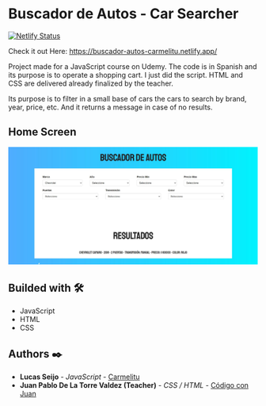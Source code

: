 # Buscador de Autos - Car Searcher

[![Netlify Status](https://api.netlify.com/api/v1/badges/63959774-2dca-4c21-bc0a-bfda70f01ebd/deploy-status)](https://app.netlify.com/sites/buscador-autos-carmelitu/deploys)

Check it out Here: https://buscador-autos-carmelitu.netlify.app/

Project made for a JavaScript course on Udemy. The code is in Spanish and its purpose is to operate a shopping cart. I just did the script. HTML and CSS are delivered already finalized by the teacher.

Its purpose is to filter in a small base of cars the cars to search by brand, year, price, etc. And it returns a message in case of no results.

## Home Screen

<img src="https://github.com/Carmelitu/buscador-autos/blob/master/Buscador.JPG" style="margin: 0 auto"/>

## Builded with 🛠️

* JavaScript
* HTML
* CSS

## Authors ✒️

* **Lucas Seijo** - *JavaScript* - [Carmelitu](https://github.com/Carmelitu)
* **Juan Pablo De La Torre Valdez (Teacher)** - *CSS / HTML* - [Código con Juan](https://codigoconjuan.com/)

